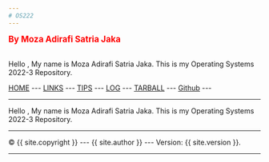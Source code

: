 ```yaml
---
# OS222
---
```

<span style="color:red; font-weight:bold; font-size:larger;">By Moza Adirafi Satria Jaka</span>
<br><br>

Hello , My name is Moza Adirafi Satria Jaka. This is my Operating Systems 2022-3 Repository.

[HOME](https://github.com/MozaAdirafi/os222) ---
[LINKS](https://github.com/MozaAdirafi/os222/blob/master/links.md) ---
[TIPS](https://github.com/MozaAdirafi/os222/blob/master/tips.md) ---
[LOG](https://github.com/MozaAdirafi/os222/blob/master/TXT/mylog.txt) ---
[TARBALL](https://github.com/MozaAdirafi/os222/blob/master/TXT/myW02.tar.bz2.asc) ---
[Github](https://github.com/MozaAdirafi) ---
<br>
<hr>
Hello , My name is Moza Adirafi Satria Jaka. This is my Operating Systems 2022-3 Repository.
<br>
<hr>
&copy; {{ site.copyright }} --- {{ site.author }} --- Version: {{ site.version }}.
<hr>
<br>
